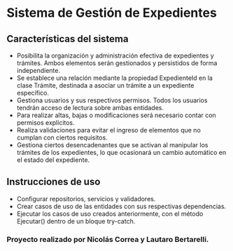 # Sistema de Gestión de Expedientes
## Características del sistema
- Posibilita la organización y administración efectiva de expedientes y trámites. Ambos elementos serán gestionados y persistidos de forma independiente.
- Se establece una relación mediante la propiedad ExpedienteId en la clase Trámite, destinada a asociar un trámite a un expediente específico.
- Gestiona usuarios y sus respectivos permisos. Todos los usuarios tendrán acceso de lectura sobre ambas entidades.
- Para realizar altas, bajas o modificaciones será necesario contar con permisos explícitos.
- Realiza validaciones para evitar el ingreso de elementos que no cumplan con ciertos requisitos.
- Gestiona ciertos desencadenantes que se activan al manipular los trámites de los expedientes, lo que ocasionará un cambio automático en el estado del expediente.
## Instrucciones de uso
- Configurar repositorios, servicios y validadores.
- Crear casos de uso de las entidades con sus respectivas dependencias.
- Ejecutar los casos de uso creados anteriormente, con el método Ejecutar() dentro de un bloque try-catch.

### Proyecto realizado por Nicolás Correa y Lautaro Bertarelli.
